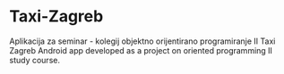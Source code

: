 # Taxi-Zagreb
Aplikacija za seminar - kolegij objektno orijentirano programiranje II
Taxi Zagreb Android app developed as a project on oriented programming II study course.
